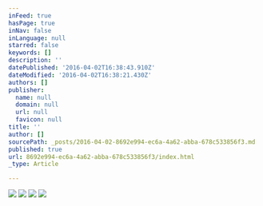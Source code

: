 ```yaml
---
inFeed: true
hasPage: true
inNav: false
inLanguage: null
starred: false
keywords: []
description: ''
datePublished: '2016-04-02T16:38:43.910Z'
dateModified: '2016-04-02T16:38:21.430Z'
authors: []
publisher:
  name: null
  domain: null
  url: null
  favicon: null
title: ''
author: []
sourcePath: _posts/2016-04-02-8692e994-ec6a-4a62-abba-678c533856f3.md
published: true
url: 8692e994-ec6a-4a62-abba-678c533856f3/index.html
_type: Article

---
```

![](https://the-grid-user-content.s3-us-west-2.amazonaws.com/d88c5a2e-7e64-4e3c-9164-e20ea9efc9f5.jpg)
![](https://the-grid-user-content.s3-us-west-2.amazonaws.com/72603d4b-18ec-4daf-a91a-159f63061ccd.jpg)
![](https://the-grid-user-content.s3-us-west-2.amazonaws.com/b1206991-3a60-441b-9aee-8dae0b80f08c.jpg)
![](https://the-grid-user-content.s3-us-west-2.amazonaws.com/9a73a293-036c-404e-a9ce-ab5e27f49cb7.jpg)